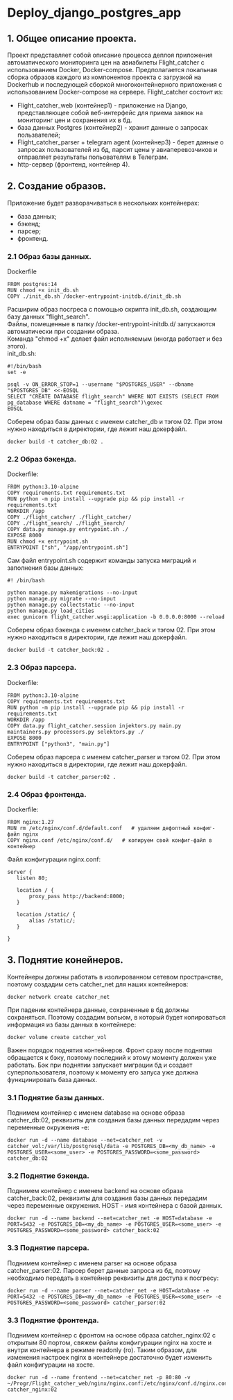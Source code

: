 # Deploy_django_postgres_app
## 1. Общее описание проекта.
Проект представляет собой описание процесса деплоя приложения автоматического мониторинга цен на авиабилеты Flight_catcher с использованием Docker, Docker-compose. Предполагается локальная сборка образов каждого из компонентов проекта с загрузкой на Dockerhub и последующей сборкой многоконтейнерного приложения с использованием Docker-compose на сервере. 
Flight_catcher состоит из:
- Flight_catcher_web (контейнер1) - приложение на Django, представляющее собой веб-интерфейс для приема заявок на мониторинг цен и сохранения их в бд.
- база данных Postgres (контейнер2) - хранит данные о запросах пользвателей;
- Flight_catcher_parser + telegram agent (контейнер3) - берет данные о запросах пользователей из бд, парсит цены у авиаперевозчиков и отправляет результаты польователям в Телеграм.
- http-сервер (фронтенд, контейнер 4).
## 2. Создание образов.
Приложение будет разворачиваться в нескольких контейнерах:
* база данных;
* бэкенд;
* парсер;
* фронтенд.
### 2.1 Образ базы данных.

Dockerfile
```
FROM postgres:14
RUN chmod +x init_db.sh
COPY ./init_db.sh /docker-entrypoint-initdb.d/init_db.sh
```
Расширим образ посгреса с помощью скрипта init_db.sh, создающим базу данных "flight_search".  
Файлы, помещенные в папку /docker-entrypoint-initdb.d/ запускаются автоматически при создании образа.  
Команда "chmod +x" делает файл исполняемым (иногда работает и без этого).  
init_db.sh:  
```
#!/bin/bash
set -e

psql -v ON_ERROR_STOP=1 --username "$POSTGRES_USER" --dbname "$POSTGRES_DB" <<-EOSQL
SELECT "CREATE DATABASE flight_search" WHERE NOT EXISTS (SELECT FROM pg_database WHERE datname = "flight_search")\gexec
EOSQL
```
Соберем образ базы данных с именем catcher_db и тэгом 02. При этом нужно находиться в директории, где лежит наш докерфайл.
```
docker build -t catcher_db:02 .
```

### 2.2 Образ бэкенда.
Dockerfile:  
```
FROM python:3.10-alpine
COPY requirements.txt requirements.txt
RUN python -m pip install --upgrade pip && pip install -r requirements.txt
WORKDIR /app
COPY ./flight_catcher/ ./flight_catcher/
COPY ./flight_search/ ./flight_search/
COPY data.py manage.py entrypoint.sh ./
EXPOSE 8000
RUN chmod +x entrypoint.sh
ENTRYPOINT ["sh", "/app/entrypoint.sh"]
```
Сам файл entrypoint.sh содержит команды запуска миграций и заполнения базы данных:  
```
#! /bin/bash

python manage.py makemigrations --no-input
python manage.py migrate --no-input
python manage.py collectstatic --no-input
python manage.py load_cities
exec gunicorn flight_catcher.wsgi:application -b 0.0.0.0:8000 --reload
```
Соберем образ бэкенда с именем catcher_back и тэгом 02. При этом нужно находиться в директории, где лежит наш докерфайл.
```
docker build -t catcher_back:02 .
```
### 2.3 Образ парсера.
Dockerfile:  
```
FROM python:3.10-alpine
COPY requirements.txt requirements.txt
RUN python -m pip install --upgrade pip && pip install -r requirements.txt
WORKDIR /app
COPY data.py flight_catcher.session injektors.py main.py maintainers.py processors.py selektors.py ./
EXPOSE 8000
ENTRYPOINT ["python3", "main.py"]
```
Соберем образ парсера с именем catcher_parser и тэгом 02. При этом нужно находиться в директории, где лежит наш докерфайл.
```
docker build -t catcher_parser:02 .
```
### 2.4 Образ фронтенда.
Dockerfile:  
```
FROM nginx:1.27
RUN rm /etc/nginx/conf.d/default.conf   # удаляем дефолтный конфиг-файл nginx
COPY nginx.conf /etc/nginx/conf.d/   # копируем свой конфиг-файл в контейнер
```
Файл конфигурации nginx.conf:
 ```
server {
    listen 80;

    location / {
        proxy_pass http://backend:8000;
    }

    location /static/ {
        alias /static/;
    }

}
```
## 3. Поднятие конейнеров.
Контейнеры должны работать в изолированном сетевом пространстве, поэтому создадим сеть catcher_net для наших контейнеров:  
```
docker network create catcher_net
```
При падении контейнера данные, сохраненные в бд должны сохраняться. Поэтому создадим вольюм, в который будет копироваться информация из базы данных в контейнере:
```
docker volume create catcher_vol
```
Важен порядок поднятия контейнеров. Фронт сразу после поднятия обращается к бэку, поэтому последний к этому моменту должен уже работать. Бэк при поднятии запускает миграции бд и создает суперпользователя, поэтому к моменту его запуса уже должна функцинировать база данных. 
### 3.1 Поднятие базы данных.
Поднимем контейнер с именем database на основе образа catcher_db:02, реквизиты для создания базы данных передадим через переменные окружения -e:  
```
docker run -d --name database --net=catcher_net -v catcher_vol:/var/lib/postgresql/data -e POSTGRES_DB=<my_db_name> -e POSTGRES_USER=<some_user> -e POSTGRES_PASSWORD=<some_password> catcher_db:02
```
### 3.2 Поднятие бэкенда.
Поднимем контейнер с именем backend на основе образа catcher_back:02, реквизиты для создания базы данных передадим через переменные окружения. HOST - имя контейнера с базой данных.
```
docker run -d --name backend --net=catcher_net -e HOST=database -e PORT=5432 -e POSTGRES_DB=<my_db_name> -e POSTGRES_USER=<some_user> -e POSTGRES_PASSWORD=<some_password> catcher_back:02
```
### 3.3 Поднятие парсера.
Поднимем контейнер с именем parser на основе образа catcher_parser:02. Парсер берет данные запроса из бд, поэтому необходимо передать в контейнер реквизиты для доступа к посгресу:
```
docker run -d --name parser --net=catcher_net -e HOST=database -e PORT=5432 -e POSTGRES_DB=<my_db_name> -e POSTGRES_USER=<some_user> -e POSTGRES_PASSWORD=<some_password> catcher_parser:02
```
### 3.3 Поднятие фронтенда.
Поднимем контейнер с фронтом на основе образа catcher_nginx:02 с открытым 80 портом, свяжем файлы конфигурации nginx на хосте и внутри контейнера в режиме readonly (ro). Таким образом, для изменения настроек nginx в контейнере достаточно будет изменить файл конфигурации на хосте. 
```
docker run -d --name frontend --net=catcher_net -p 80:80 -v ~/Progr/Flight_catcher_web/nginx/nginx.conf:/etc/nginx/conf.d/nginx.conf:ro catcher_nginx:02
```




